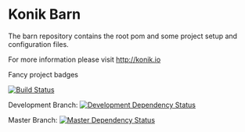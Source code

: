 # Konik Barn

The barn repository contains the root pom and some project setup and configuration files.


For more information please visit http://konik.io


Fancy project badges

[![Build Status](http://ci.konik.io/job/barn/badge/icon)](http://ci.konik.io/job/barn/)

Development Branch: [![Development Dependency Status](https://www.versioneye.com/user/projects/54175fbb69b273e2f4000113/badge.svg?style=flat)](https://www.versioneye.com/user/projects/54175fbb69b273e2f4000113)

Master Branch: [![Master Dependency Status](https://www.versioneye.com/user/projects/53ba56d4609ff0685600005b/badge.svg?style=flat)](https://www.versioneye.com/user/projects/53ba56d4609ff0685600005b)